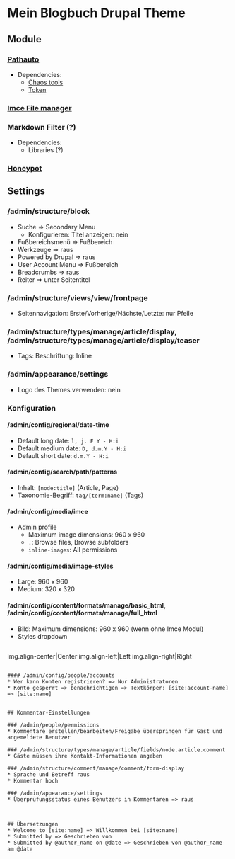 # Mein Blogbuch Drupal Theme

## Module

### [Pathauto](https://www.drupal.org/project/pathauto)
* Dependencies:
  - [Chaos tools](https://www.drupal.org/project/ctools)
  - [Token](https://www.drupal.org/project/token)

### [Imce File manager](https://www.drupal.org/project/imce)

### Markdown Filter (?)
* Dependencies:
  - Libraries (?)

### [Honeypot](https://www.drupal.org/project/honeypot)


## Settings

### /admin/structure/block
* Suche => Secondary Menu
  - Konfigurieren: Titel anzeigen: nein
* Fußbereichsmenü => Fußbereich
* Werkzeuge => raus
* Powered by Drupal => raus
* User Account Menu => Fußbereich
* Breadcrumbs => raus
* Reiter => unter Seitentitel

### /admin/structure/views/view/frontpage
* Seitennavigation: Erste/Vorherige/Nächste/Letzte: nur Pfeile

### /admin/structure/types/manage/article/display, /admin/structure/types/manage/article/display/teaser
* Tags: Beschriftung: Inline

### /admin/appearance/settings
* Logo des Themes verwenden: nein

### Konfiguration

#### /admin/config/regional/date-time
* Default long date: `l, j. F Y - H:i`
* Default medium date: `D, d.m.Y - H:i`
* Default short date: `d.m.Y - H:i`

#### /admin/config/search/path/patterns
* Inhalt: `[node:title]` (Article, Page)
* Taxonomie-Begriff: `tag/[term:name]` (Tags)


#### /admin/config/media/imce
* Admin profile
  - Maximum image dimensions: 960 x 960
  - `.`: Browse files, Browse subfolders
  - `inline-images`: All permissions

#### /admin/config/media/image-styles
* Large: 960 x 960
* Medium: 320 x 320

#### /admin/config/content/formats/manage/basic_html, /admin/config/content/formats/manage/full_html
* Bild: Maximum dimensions: 960 x 960 (wenn ohne Imce Modul)
* Styles dropdown
  ```
img.align-center|Center
img.align-left|Left
img.align-right|Right

  ```

#### /admin/config/people/accounts
* Wer kann Konten registrieren? => Nur Administratoren
* Konto gesperrt => benachrichtigen => Textkörper: [site:account-name] => [site:name]


## Kommentar-Einstellungen

### /admin/people/permissions
* Kommentare erstellen/bearbeiten/Freigabe überspringen für Gast und angemeldete Benutzer

### /admin/structure/types/manage/article/fields/node.article.comment
* Gäste müssen ihre Kontakt-Informationen angeben

### /admin/structure/comment/manage/comment/form-display
* Sprache und Betreff raus
* Kommentar hoch

### /admin/appearance/settings
* Überprüfungsstatus eines Benutzers in Kommentaren => raus



## Übersetzungen
* Welcome to [site:name] => Willkommen bei [site:name]
* Submitted by => Geschrieben von
* Submitted by @author_name on @date => Geschrieben von @author_name am @date
